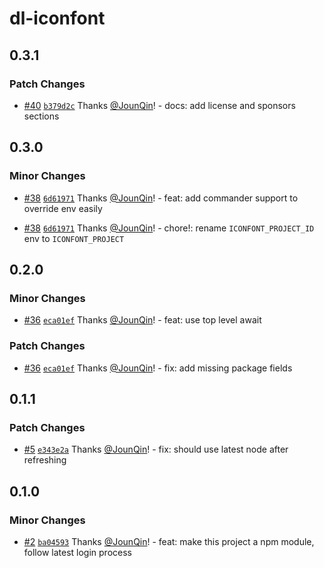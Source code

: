 # dl-iconfont

## 0.3.1

### Patch Changes

- [#40](https://github.com/un-ts/dl-iconfont/pull/40) [`b379d2c`](https://github.com/un-ts/dl-iconfont/commit/b379d2c2a4c80295ac1367624649457404632325) Thanks [@JounQin](https://github.com/JounQin)! - docs: add license and sponsors sections

## 0.3.0

### Minor Changes

- [#38](https://github.com/un-ts/dl-iconfont/pull/38) [`6d61971`](https://github.com/un-ts/dl-iconfont/commit/6d619715fff918b6adac847fb600d3654a4f4dc8) Thanks [@JounQin](https://github.com/JounQin)! - feat: add commander support to override env easily

* [#38](https://github.com/un-ts/dl-iconfont/pull/38) [`6d61971`](https://github.com/un-ts/dl-iconfont/commit/6d619715fff918b6adac847fb600d3654a4f4dc8) Thanks [@JounQin](https://github.com/JounQin)! - chore!: rename `ICONFONT_PROJECT_ID` env to `ICONFONT_PROJECT`

## 0.2.0

### Minor Changes

- [#36](https://github.com/un-ts/dl-iconfont/pull/36) [`eca01ef`](https://github.com/un-ts/dl-iconfont/commit/eca01ef6e711acc38b417238b88bcc056a0e164b) Thanks [@JounQin](https://github.com/JounQin)! - feat: use top level await

### Patch Changes

- [#36](https://github.com/un-ts/dl-iconfont/pull/36) [`eca01ef`](https://github.com/un-ts/dl-iconfont/commit/eca01ef6e711acc38b417238b88bcc056a0e164b) Thanks [@JounQin](https://github.com/JounQin)! - fix: add missing package fields

## 0.1.1

### Patch Changes

- [#5](https://github.com/un-ts/dl-iconfont/pull/5) [`e343e2a`](https://github.com/un-ts/dl-iconfont/commit/e343e2ad980f0282d0d63b2bb65f1376d10f87f4) Thanks [@JounQin](https://github.com/JounQin)! - fix: should use latest node after refreshing

## 0.1.0

### Minor Changes

- [#2](https://github.com/un-ts/dl-iconfont/pull/2) [`ba04593`](https://github.com/un-ts/dl-iconfont/commit/ba0459398688e1a35f81bcec48e183ca6669dc8e) Thanks [@JounQin](https://github.com/JounQin)! - feat: make this project a npm module, follow latest login process

